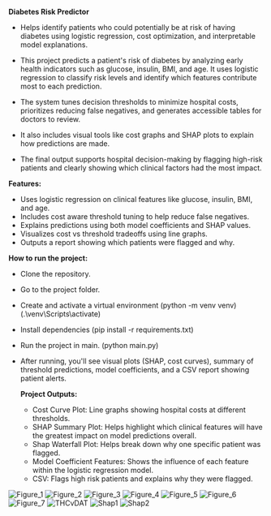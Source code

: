 **Diabetes Risk Predictor**

- Helps identify patients who could potentially be at risk of having diabetes using logistic regression, cost optimization, and interpretable model explanations.

- This project predicts a patient's risk of diabetes by analyzing early health indicators such as glucose, insulin, BMI, and age. It uses logistic regression to classify risk levels and identify which features contribute most to each prediction.
- The system tunes decision thresholds to minimize hospital costs, prioritizes reducing false negatives, and generates accessible tables for doctors to review.
- It also includes visual tools like cost graphs and SHAP plots to explain how predictions are made.
- The final output supports hospital decision-making by flagging high-risk patients and clearly showing which clinical factors had the most impact.

**Features:**

- Uses logistic regression on clinical features like glucose, insulin, BMI, and age.
- Includes cost aware threshold tuning to help reduce false negatives.
- Explains predictions using both model coefficients and SHAP values.
- Visualizes cost vs threshold tradeoffs using line graphs.
- Outputs a report showing which patients were flagged and why.

**How to run the project:**

- Clone the repository.
- Go to the project folder.
- Create and activate a virtual environment (python -m venv venv) (.\venv\Scripts\activate)
- Install dependencies (pip install -r requirements.txt)
- Run the project in main. (python main.py)
- After running, you'll see visual plots (SHAP, cost curves), summary of threshold predictions, model coefficients, and a CSV report showing patient alerts.

  **Project Outputs:**
  - Cost Curve Plot: Line graphs showing hospital costs at different thresholds.
  - SHAP Summary Plot: Helps highlight which clinical features will have the greatest impact on model predictions overall.
  - Shap Waterfall Plot: Helps break down why one specific patient was flagged.
  - Model Coefficient Features: Shows the influence of each feature within the logistic regression model.
  - CSV: Flags high risk patients and explains why they were flagged.


![Figure_1](https://github.com/user-attachments/assets/836b7cea-da7f-4eee-a86a-3544c5bb0c30)
![Figure_2](https://github.com/user-attachments/assets/dca81b47-026b-4b0f-be78-8da9adb74058)
![Figure_3](https://github.com/user-attachments/assets/b8519d3c-eac0-410a-b8da-4533da29c28b)
![Figure_4](https://github.com/user-attachments/assets/2e0f492d-fa32-46a7-b332-a3550b7be351)
![Figure_5](https://github.com/user-attachments/assets/40886235-fec2-4ed2-925e-12d0fc3ef3a0)
![Figure_6](https://github.com/user-attachments/assets/9deda789-4162-47fe-b8d9-f371b1881acb)
![Figure_7](https://github.com/user-attachments/assets/e2a6ec83-e653-42f5-a6e9-a7168903df73)
![THCvDAT](https://github.com/user-attachments/assets/46eda958-017c-49e3-a04d-a5f02f8f4ff6)
![Shap1](https://github.com/user-attachments/assets/fa533706-e07b-4068-8749-6bf80101f5f0)
![Shap2](https://github.com/user-attachments/assets/225b4a22-471c-40be-bc20-b5ef712e48bd)
